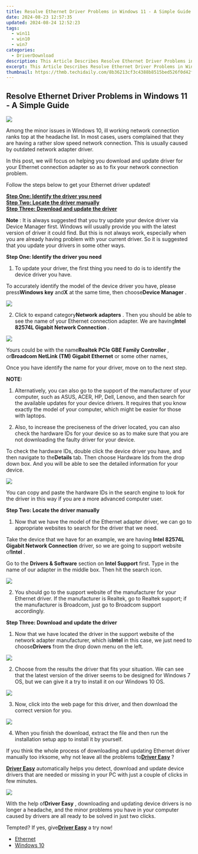 ```yaml
---
title: Resolve Ethernet Driver Problems in Windows 11 - A Simple Guide
date: 2024-08-23 12:57:35
updated: 2024-08-24 12:52:23
tags:
  - win11
  - win10
  - win7
categories:
  - DriverDownload
description: This Article Describes Resolve Ethernet Driver Problems in Windows 11 - A Simple Guide
excerpt: This Article Describes Resolve Ethernet Driver Problems in Windows 11 - A Simple Guide
thumbnail: https://thmb.techidaily.com/8b36213cf3c4388b8515bed526f0d42f540b1ba9bd34731fb80416cf28c2a508.jpg
---
```


## Resolve Ethernet Driver Problems in Windows 11 - A Simple Guide

![](https://images.drivereasy.com/wp-content/uploads/2015/10/Realtek-PCIe-GBE-Familly-Controller-Device-Manager.png) 

  
 Among the minor issues in Windows 10, ill working network connection ranks top at the headache list. In most cases, users complained that they are having a rather slow speed network connection. This is usually caused by outdated network adapter driver.   
  
 In this post, we will focus on helping you download and update driver for your Ethernet connection adapter so as to fix your network connection problem.   
  
 Follow the steps below to get your Ethernet driver updated!   
  
[**Step One: Identify the driver you need**](https://tools.techidaily.com/drivereasy/download/)   
[**Step Two: Locate the driver manually**](https://tools.techidaily.com/drivereasy/download/)   
[**Step Three: Download and update the driver**](https://tools.techidaily.com/drivereasy/download/)   
  
**Note** : It is always suggested that you try update your device driver via Device Manager first. Windows will usually provide you with the latest version of driver it could find. But this is not always work, especially when you are already having problem with your current driver. So it is suggested that you update your drivers in some other ways.   
  
  
 **Step One: Identify the driver you need**   
  
 1) To update your driver, the first thing you need to do is to identify the device driver you have.   
  
 To accurately identify the model of the device driver you have, please press**Windows key** and**X** at the same time, then choose**Device Manager** .   
  
![](https://images.drivereasy.com/wp-content/uploads/2017/02/img_58aa64b05286b.png)   
  
 2) Click to expand category**Network adapters** . Then you should be able to see the name of your Ethernet connection adapter. We are having**Intel 82574L Gigabit Network Connection** .   
  
![](https://images.drivereasy.com/wp-content/uploads/2017/02/img_58aa652d8cccb.jpg)   
  
 Yours could be with the name**Realtek PCIe GBE Family Controller** , or**Broadcom NetLink (TM) Gigabit Ethernet** or some other names,   
  
 Once you have identify the name for your driver, move on to the next step.   
  
  
**NOTE:**   
  
 1) Alternatively, you can also go to the support of the manufacturer of your computer, such as ASUS, ACER, HP, Dell, Lenovo, and then search for the available updates for your device drivers. It requires that you know exactly the model of your computer, which might be easier for those with laptops.   
  
 2) Also, to increase the preciseness of the driver located, you can also check the hardware IDs for your device so as to make sure that you are not downloading the faulty driver for your device.   
  
 To check the hardware IDs, double click the device driver you have, and then navigate to the**Details** tab. Then choose Hardware Ids from the drop down box. And you will be able to see the detailed information for your device.   
  
![](https://images.drivereasy.com/wp-content/uploads/2017/02/img_58aa6c172ee29.jpg)   
  
 You can copy and paste the hardware IDs in the search engine to look for the driver in this way if you are a more advanced computer user.   
  
  
 **Step Two: Locate the driver manually**   
  
 1) Now that we have the model of the Ethernet adapter driver, we can go to appropriate websites to search for the driver that we need.   
  
 Take the device that we have for an example, we are having **Intel 82574L Gigabit Network Connection**  driver, so we are going to support website of**Intel** .   
  
 Go to the **Drivers & Software**  section on **Intel Support** first. Type in the name of our adapter in the middle box. Then hit the search icon.  
  
![](https://images.drivereasy.com/wp-content/uploads/2017/02/img_58a552a94222f.jpg)   
  
 2) You should go to the support website of the manufacturer for your Ethernet driver. If the manufacturer is Realtek, go to Realtek support; if the manufacturer is Broadcom, just go to Broadcom support accordingly.   
  
  
 **Step Three: Download and update the driver** 
  
 1) Now that we have located the driver in the support website of the network adapter manufacturer, which is**Intel** in this case, we just need to choose**Drivers** from the drop down menu on the left.  
  
![](https://images.drivereasy.com/wp-content/uploads/2017/02/img_58a55382c3cce.png)   
  
 2) Choose from the results the driver that fits your situation. We can see that the latest version of the driver seems to be designed for Windows 7 OS, but we can give it a try to install it on our Windows 10 OS.   
  
![](https://images.drivereasy.com/wp-content/uploads/2017/02/img_58a5540b9baca.png)   
  
 3)  Now, click into the web page for this driver, and then download the correct version for you.   
  
![](https://images.drivereasy.com/wp-content/uploads/2017/02/img_58a554f582ed1.png)   
  
 4)  When you finish the download, extract the file and then run the installation setup app to install it by yourself.   
  
 If you think the whole process of downloading and updating Ethernet driver manually too irksome, why not leave all the problems to[**Driver Easy**](https://tools.techidaily.com/drivereasy/download/) ?   
  
[**Driver Easy**](https://tools.techidaily.com/drivereasy/download/) automatically helps you detect, download and update device drivers that are needed or missing in your PC with just a couple of clicks in few minutes. 

 ![](https://images.drivereasy.com/wp-content/uploads/2017/04/img_58ee02b0f096d.jpg) 
  
  
 With the help of**Driver Easy** , downloading and updating device drivers is no longer a headache, and the minor problems you have in your computer caused by drivers are all ready to be solved in just two clicks.   
  
 Tempted? If yes, give[**Driver Easy**](https://tools.techidaily.com/drivereasy/download/) a try now! 

* [Ethernet](https://tools.techidaily.com/drivereasy/download/)
* [Windows 10](https://tools.techidaily.com/drivereasy/download/)

<ins class="adsbygoogle"
     style="display:block"
     data-ad-format="autorelaxed"
     data-ad-client="ca-pub-7571918770474297"
     data-ad-slot="1223367746"></ins>



<ins class="adsbygoogle"
     style="display:block"
     data-ad-client="ca-pub-7571918770474297"
     data-ad-slot="8358498916"
     data-ad-format="auto"
     data-full-width-responsive="true"></ins>
